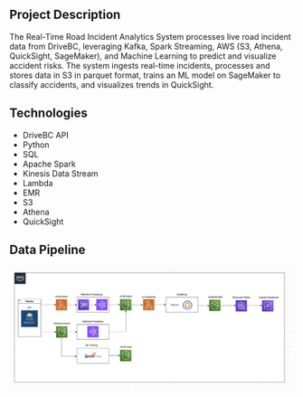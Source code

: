 ## Project Description

The Real-Time Road Incident Analytics System processes live road incident data from DriveBC, leveraging Kafka, Spark Streaming, AWS (S3, Athena, QuickSight, SageMaker), and Machine Learning to predict and visualize accident risks. The system ingests real-time incidents, processes and stores data in S3 in parquet format, trains an ML model on SageMaker to classify accidents, and visualizes trends in QuickSight.

## Technologies

- DriveBC API
- Python
- SQL
- Apache Spark
- Kinesis Data Stream
- Lambda
- EMR
- S3
- Athena
- QuickSight

## Data Pipeline

![Pipeline Overview](assets/pipeline.png)

